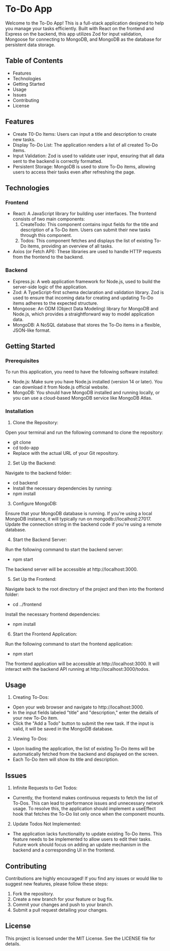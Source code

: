 # To-Do App

Welcome to the To-Do App! This is a full-stack application designed to help you manage your tasks efficiently. Built with React on the frontend and Express on the backend, this app utilizes Zod for input validation, Mongoose for connecting to MongoDB, and MongoDB as the database for persistent data storage.


## Table of Contents

* Features
* Technologies
* Getting Started
* Usage
* Issues
* Contributing
* License


## Features

* Create T0-Do Items: Users can input a title and description to create new tasks.
* Display To-Do List: The application renders a list of all created To-Do items.
* Input Validation: Zod is used to validate user input, ensuring that all data sent to the backend is correctly formatted.
* Persistent Storage: MongoDB is used to store To-Do items, allowing users to access their tasks even after refreshing the page.


## Technologies

### Frontend
* React: A JavaScript library for building user interfaces. The frontend consists of two main components:
  1. CreateTodo: This component contains input fields for the title and description of a To-Do item. Users can submit their new tasks through this component.
  2. Todos: This component fetches and displays the list of existing To-Do items, providing an overview of all tasks.
* Axios (or Fetch API): These libraries are used to handle HTTP requests from the frontend to the backend.

### Backend
* Express.js: A web application framework for Node.js, used to build the server-side logic of the application.
* Zod: A TypeScript-first schema declaration and validation library. Zod is used to ensure that incoming data for creating and updating To-Do items adheres to the expected structure.
* Mongoose: An ODM (Object Data Modeling) library for MongoDB and Node.js, which provides a straightforward way to model application data.
* MongoDB: A NoSQL database that stores the To-Do items in a flexible, JSON-like format.


## Getting Started

### Prerequisites
To run this application, you need to have the following software installed:
* Node.js: Make sure you have Node.js installed (version 14 or later). You can download it from Node.js official website.
* MongoDB: You should have MongoDB installed and running locally, or you can use a cloud-based MongoDB service like MongoDB Atlas.

### Installation
1. Clone the Repository:

Open your terminal and run the following command to clone the repository:

* git clone <repository-url>
* cd todo-app
* Replace <repository-url> with the actual URL of your Git repository.

2. Set Up the Backend:

Navigate to the backend folder:

* cd backend
* Install the necessary dependencies by running:
* npm install

3. Configure MongoDB:

Ensure that your MongoDB database is running. If you're using a local MongoDB instance, it will typically run on mongodb://localhost:27017. Update the connection string in the backend code if you're using a remote database.

4. Start the Backend Server:

Run the following command to start the backend server:

* npm start
  
The backend server will be accessible at http://localhost:3000.

5. Set Up the Frontend:

Navigate back to the root directory of the project and then into the frontend folder:

* cd ../frontend
  
Install the necessary frontend dependencies:

* npm install

6. Start the Frontend Application:

Run the following command to start the frontend application:

* npm start
  
The frontend application will be accessible at http://localhost:3000. It will interact with the backend API running at http://localhost:3000/todos.


## Usage

1. Creating To-Dos:

* Open your web browser and navigate to http://localhost:3000.
* In the input fields labeled "title" and "description," enter the details of your new To-Do item.
* Click the "Add a Todo" button to submit the new task. If the input is valid, it will be saved in the MongoDB database.

2. Viewing To-Dos:

* Upon loading the application, the list of existing To-Do items will be automatically fetched from the backend and displayed on the screen.
* Each To-Do item will show its title and description.


## Issues

1. Infinite Requests to Get Todos:

* Currently, the frontend makes continuous requests to fetch the list of To-Dos. This can lead to performance issues and unnecessary network usage. To resolve this, the application should implement a useEffect hook that fetches the To-Do list only once when the component mounts.

2. Update Todos Not Implemented:

* The application lacks functionality to update existing To-Do items. This feature needs to be implemented to allow users to edit their tasks. Future work should focus on adding an update mechanism in the backend and a corresponding UI in the frontend.


## Contributing

Contributions are highly encouraged! If you find any issues or would like to suggest new features, please follow these steps:

1. Fork the repository.
2. Create a new branch for your feature or bug fix.
3. Commit your changes and push to your branch.
4. Submit a pull request detailing your changes.


## License

This project is licensed under the MIT License. See the LICENSE file for details.

